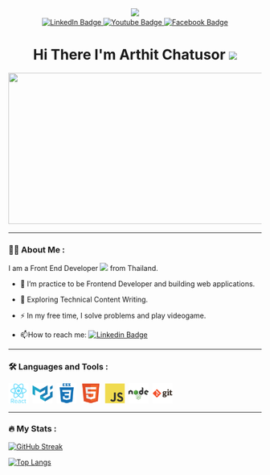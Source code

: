 <div id="header" align="center">
  <img src="https://media2.giphy.com/media/v1.Y2lkPTc5MGI3NjExc3NzanpkMmt1bXF3NGt0cXdxbGJxaTU3cnBubHB2N3p5N3JkaHVjbiZlcD12MV9pbnRlcm5hbF9naWZfYnlfaWQmY3Q9cw/gjrYDwbjnK8x36xZIO/giphy.webp" width="200"/>
</div>

<div id="badges"  align="center">
  <a href="your-linkedin-URL">
    <img src="https://img.shields.io/badge/LinkedIn-blue?style=for-the-badge&logo=linkedin&logoColor=white" alt="LinkedIn Badge"/>
  </a>
  <a href="your-youtube-URL">
    <img src="https://img.shields.io/badge/YouTube-red?style=for-the-badge&logo=youtube&logoColor=white" alt="Youtube Badge"/>
  </a>
  <a href="your-facebook-URL">
    <img src="https://img.shields.io/badge/Facebook-blue?style=for-the-badge&logo=facebook&logoColor=white" alt="Facebook Badge"/>
  </a>
</div>


<h1 align="center" >
 Hi There I'm Arthit Chatusor
  <img src="https://media.giphy.com/media/hvRJCLFzcasrR4ia7z/giphy.gif" width="30px"/>
</h1>


<div align="center">
  <img 
src="https://media1.giphy.com/media/v1.Y2lkPTc5MGI3NjExMDNoM3RyMDN0enFydzdnOHNzY3Rmdmo2YWZvMzZlN2FzdmpuamF5cSZlcD12MV9pbnRlcm5hbF9naWZfYnlfaWQmY3Q9Zw/JqmupuTVZYaQX5s094/giphy.webp" width="600" height="300"/>
</div>


---

### :woman_technologist: About Me :

I am a Front End Developer <img src="https://media.giphy.com/media/WUlplcMpOCEmTGBtBW/giphy.gif" width="30"> from Thailand.

- :telescope: I’m  practice to be Frontend Developer and  building web applications.

- :seedling: Exploring Technical Content Writing.

- :zap: In my free time, I solve problems  and play videogame.

- :mailbox:How to reach me: [![Linkedin Badge](https://img.shields.io/badge/-kakbar-blue?style=flat&logo=Linkedin&logoColor=white)](your-linkedin-url)


---

### :hammer_and_wrench: Languages and Tools :

<div>
  <img src="https://github.com/devicons/devicon/blob/master/icons/react/react-original-wordmark.svg" title="React" alt="React" width="40" height="40"/>&nbsp;
  <img src="https://github.com/devicons/devicon/blob/master/icons/materialui/materialui-original.svg" title="Material UI" alt="Material UI" width="40" height="40"/>&nbsp;
  <img src="https://github.com/devicons/devicon/blob/master/icons/css3/css3-plain-wordmark.svg"  title="CSS3" alt="CSS" width="40" height="40"/>&nbsp;
  <img src="https://github.com/devicons/devicon/blob/master/icons/html5/html5-original.svg" title="HTML5" alt="HTML" width="40" height="40"/>&nbsp;
  <img src="https://github.com/devicons/devicon/blob/master/icons/javascript/javascript-original.svg" title="JavaScript" alt="JavaScript" width="40" height="40"/>&nbsp;
  <img src="https://github.com/devicons/devicon/blob/master/icons/nodejs/nodejs-original-wordmark.svg" title="NodeJS" alt="NodeJS" width="40" height="40"/>&nbsp;
  <img src="https://github.com/devicons/devicon/blob/master/icons/git/git-original-wordmark.svg" title="Git" **alt="Git" width="40" height="40"/>
</div>


---

### :fire: My Stats :

<a href="https://git.io/streak-stats"><img src="https://github-readme-streak-stats.herokuapp.com?user=Arthitphk&theme=youtube-dark&border_radius=5" alt="GitHub Streak" /></a>



[![Top Langs](https://github-readme-stats.vercel.app/api/top-langs/?username=Arthitphk&layout=compact&theme=vision-friendly-dark)](https://github.com/anuraghazra/github-readme-stats)
